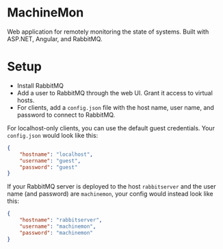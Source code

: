 # MachineMon

Web application for remotely monitoring the state of systems.  Built with ASP.NET, Angular, and RabbitMQ.

# Setup

- Install RabbitMQ
- Add a user to RabbitMQ through the web UI. Grant it access to virtual hosts.
- For clients, add a `config.json` file with the host name, user name, and password to connect to RabbitMQ. 

For localhost-only clients, you can use the default guest credentials. Your `config.json` would look like this:

```json
{
	"hostname": "localhost",
	"username": "guest",
	"password": "guest"
}
```

If your RabbitMQ server is deployed to the host `rabbitserver` and the user name (and password) are `machinemon`, your config would instead look like this:

```json
{
	"hostname": "rabbitserver",
	"username": "machinemon",
	"password": "machinemon"
}